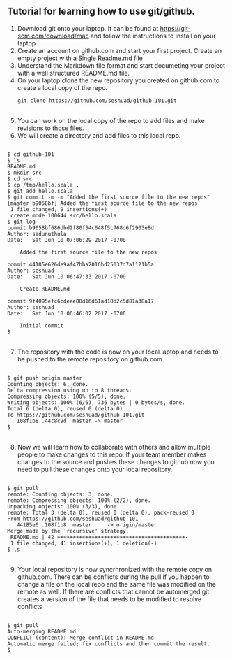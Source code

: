 ## Tutorial for learning how to use git/github. 
1. Download git onto your laptop. It can be found at https://git-scm.com/download/mac and follow the instructions to install  on your laptop 
2. Create an account on github.com and start your first project. Create an empty project with a Single Readme.md file
3. Understand the Markdown file format and start documeting your project with a well structured README.md file. 
4. On your laptop clone the new repository you created on github.com to create a local copy of the repo. <pre><code>git clone https://github.com/seshuad/github-101.git </code> </pre>
5. You can work on the local copy of the repo to add files and make revisions to those files. 
6. We will create a directory and add files to this local repo. 
<pre><code>
$ cd github-101
$ ls
README.md
$ mkdir src
$ cd src
$ cp /tmp/hello.scala .
$ git add hello.scala
$ git commit -m -m "Added the first source file to the new repos"
[master b9058bf] Added the first source file to the new repos
 1 file changed, 9 insertions(+)
 create mode 100644 src/hello.scala
$ git log
commit b9058bf686dbd2f80f34c648f5c768d6f2903e8d
Author: sadunuthula <sadunuthula@ebay.com>
Date:   Sat Jun 10 07:06:29 2017 -0700

    Added the first source file to the new repos

commit 44185e626de9af47bba2016bd25037d7a1121b5a
Author: seshuad <seshu.adunuthula@gmail.com>
Date:   Sat Jun 10 06:47:33 2017 -0700

    Create README.md

commit 9f4095efc6cdeee88d16d61ad18d2c5d81a38a17
Author: seshuad <seshu.adunuthula@gmail.com>
Date:   Sat Jun 10 06:46:02 2017 -0700

    Initial commit
$
</code>
</pre>
7. The repository with the code is now on your local laptop and needs to be pushed to the remote repository on github.com. 
<pre>
<code>
$ git push origin master
Counting objects: 6, done.
Delta compression using up to 8 threads.
Compressing objects: 100% (5/5), done.
Writing objects: 100% (6/6), 736 bytes | 0 bytes/s, done.
Total 6 (delta 0), reused 0 (delta 0)
To https://github.com/seshuad/github-101.git
   108f1b8..44c8c9d  master -> master
$ 
</code>
</pre>
8. Now we will learn how to collaborate with others and allow multiple people to make changes to this repo. If your team member makes changes to the source and pushes these changes to github now you need to pull these changes onto your local repository. 
<pre>
<code>
$ git pull
remote: Counting objects: 3, done.
remote: Compressing objects: 100% (2/2), done.
Unpacking objects: 100% (3/3), done.
remote: Total 3 (delta 0), reused 0 (delta 0), pack-reused 0
From https://github.com/seshuad/github-101
   44185e6..108f1b8  master     -> origin/master
Merge made by the 'recursive' strategy.
 README.md | 42 +++++++++++++++++++++++++++++++++++++++++-
 1 file changed, 41 insertions(+), 1 deletion(-)
$ ls
</code>
</pre>
9. Your local repository is now syncrhronized with the remote copy on github.com. There can be conflicts during the pull if you happen to change a file on the local repo and the same file was modified on the remote as well. If there are conflicts that cannot be automerged git creates a version of the file that needs to be modified to resolve conflicts 
<pre>
<code>
$ git pull
Auto-merging README.md
CONFLICT (content): Merge conflict in README.md
Automatic merge failed; fix conflicts and then commit the result.
$ 
</code>
</pre>

